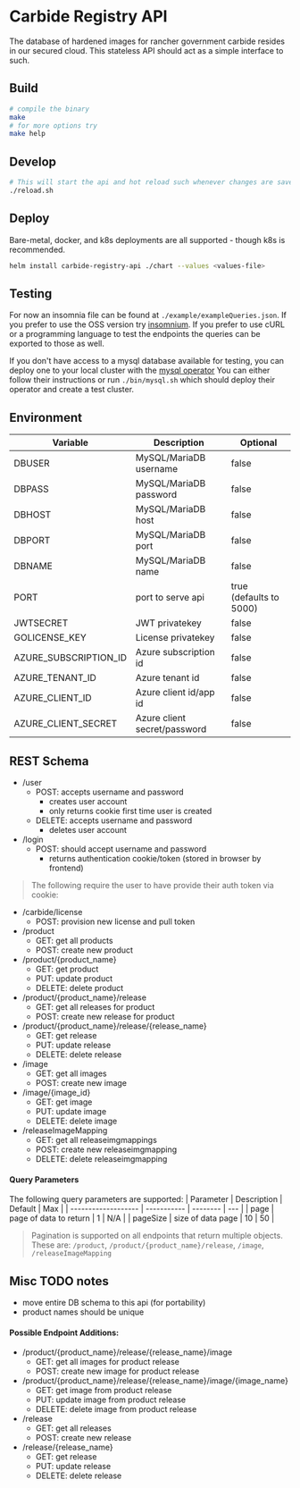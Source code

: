# Carbide Registry API

The database of hardened images for rancher government carbide resides in our secured cloud. This stateless API should act as a simple interface to such.

## Build
```bash
# compile the binary
make
# for more options try
make help
```
## Develop
```bash
# This will start the api and hot reload such whenever changes are saved to a .go file.
./reload.sh
```
## Deploy
Bare-metal, docker, and k8s deployments are all supported - though k8s is recommended.
```bash
helm install carbide-registry-api ./chart --values <values-file>
```
## Testing
For now an insomnia file can be found at `./example/exampleQueries.json`.
If you prefer to use the OSS version try [insomnium](https://github.com/ArchGPT/insomnium).
If you prefer to use cURL or a programming language to test the endpoints the queries can be exported to those as well.

If you don't have access to a mysql database available for testing, you can deploy one to your local cluster with the [mysql operator](https://github.com/mysql/mysql-operator)
You can either follow their instructions or run `./bin/mysql.sh` which should deploy their operator and create a test cluster.

## Environment
| Variable              | Description                       | Optional                  |
| --------------------  | -----------                       | --------                  |
| DBUSER                | MySQL/MariaDB username            | false                     |
| DBPASS                | MySQL/MariaDB password            | false                     |
| DBHOST                | MySQL/MariaDB host                | false                     |
| DBPORT                | MySQL/MariaDB port                | false                     |
| DBNAME                | MySQL/MariaDB name                | false                     |
| PORT                  | port to serve api                 | true (defaults to 5000)   |
| JWTSECRET             | JWT privatekey                    | false                     |
| GOLICENSE_KEY         | License privatekey                | false                     |
| AZURE_SUBSCRIPTION_ID | Azure subscription id             | false                     |
| AZURE_TENANT_ID       | Azure tenant id                   | false                     |
| AZURE_CLIENT_ID       | Azure client id/app id            | false                     |
| AZURE_CLIENT_SECRET   | Azure client secret/password      | false                     |

## REST Schema
- /user
    - POST: accepts username and password
        - creates user account
        - only returns cookie first time user is created
    - DELETE: accepts username and password
        - deletes user account
- /login
    - POST: should accept username and password
        - returns authentication cookie/token (stored in browser by frontend)  
>The following require the user to have provide their auth token via cookie:
- /carbide/license
    - POST: provision new license and pull token
- /product
    - GET: get all products
    - POST: create new product
- /product/{product_name}
    - GET: get product
    - PUT: update product
    - DELETE: delete product
- /product/{product_name}/release
    - GET: get all releases for product
    - POST: create new release for product
- /product/{product_name}/release/{release_name}
    - GET: get release
    - PUT: update release
    - DELETE: delete release
- /image
    - GET: get all images
    - POST: create new image
- /image/{image_id}
    - GET: get image
    - PUT: update image
    - DELETE: delete image
- /releaseImageMapping
    - GET: get all releaseimgmappings
    - POST: create new releaseimgmapping
    - DELETE: delete releaseimgmapping
#### Query Parameters
The following query parameters are supported:
| Parameter           | Description            | Default  | Max  |
| ------------------- | -----------            | -------- | ---  |
| page                | page of data to return | 1        | N/A  |
| pageSize            | size of data page      | 10       | 50   |
> Pagination is supported on all endpoints that return multiple objects. These are: `/product`, `/product/{product_name}/release`, `/image`, `/releaseImageMapping`

## Misc TODO notes
- move entire DB schema to this api (for portability)
- product names should be unique

#### Possible Endpoint Additions:
- /product/{product_name}/release/{release_name}/image
    - GET: get all images for product release
    - POST: create new image for product release
- /product/{product_name}/release/{release_name}/image/{image_name}
    - GET: get image from product release
    - PUT: update image from product release
    - DELETE: delete image from product release
- /release
    - GET: get all releases
    - POST: create new release
- /release/{release_name}
    - GET: get release
    - PUT: update release
    - DELETE: delete release

